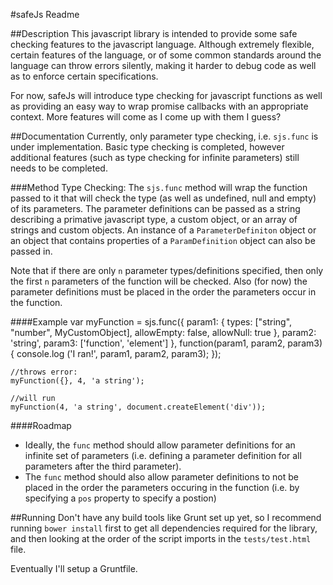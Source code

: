 #safeJs Readme

##Description
This javascript library is intended to provide some safe checking features to the javascript language. Although extremely flexible, certain features of the language, or of some common standards around the language can throw errors silently, making it harder to debug code as well as to enforce certain specifications.

For now, safeJs will introduce type checking for javascript functions as well as providing an easy way to wrap promise callbacks with an appropriate context. More features will come as I come up with them I guess?

##Documentation
Currently, only parameter type checking, i.e. `sjs.func` is under implementation. Basic type checking is completed, however additional features (such as type checking for infinite parameters) still needs to be completed.

###Method Type Checking:
The `sjs.func` method will wrap the function passed to it that will check the type (as well as undefined, null and empty) of its parameters.
The parameter definitions can be passed as a string describing a primative javascript type, a custom object, or an array of strings and custom objects.
An instance of a `ParameterDefiniton` object or an object that contains properties of a `ParamDefinition` object can also be passed in.

Note that if there are only `n` parameter types/definitions specified, then only the first `n` parameters of the function will be checked. Also (for now) the parameter definitions must be placed in the order the parameters occur in the function.

####Example
	var myFunction = sjs.func({
		param1: {
			types: ["string", "number", MyCustomObject],
			allowEmpty: false,
			allowNull: true
		},
		param2: 'string',
		param3: ['function', 'element']
	}, function(param1, param2, param3) {
		console.log ('I ran!', param1, param2, param3);
	});

	//throws error:
	myFunction({}, 4, 'a string');

	//will run
	myFunction(4, 'a string', document.createElement('div'));

####Roadmap
* Ideally, the `func` method should allow parameter definitions for an infinite set of parameters (i.e. defining a parameter definition for all parameters after the third parameter).
* The `func` method should also allow parameter definitions to not be placed in the order the parameters occuring in the function (i.e. by specifying a `pos` property to specify a postion)

##Running
Don't have any build tools like Grunt set up yet, so I recommend running `bower install` first to get all dependencies required for the library, and then looking at the order of the script imports in the `tests/test.html` file.

Eventually I'll setup a Gruntfile.	
